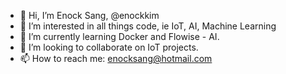 - 👋 Hi, I’m Enock Sang, @enockkim
- 👀 I’m interested in all things code, ie IoT, AI, Machine Learning 
- 🌱 I’m currently learning Docker and Flowise - AI.
- 💞️ I’m looking to collaborate on IoT projects.
- 📫 How to reach me: enocksang@hotmail.com

<!---
enock-kim/enock-kim is a ✨ special ✨ repository because its `README.md` (this file) appears on your GitHub profile.
You can click the Preview link to take a look at your changes.
--->
